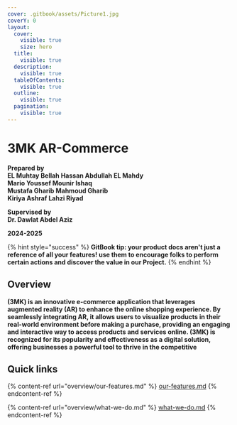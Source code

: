 ```yaml
---
cover: .gitbook/assets/Picture1.jpg
coverY: 0
layout:
  cover:
    visible: true
    size: hero
  title:
    visible: true
  description:
    visible: true
  tableOfContents:
    visible: true
  outline:
    visible: true
  pagination:
    visible: true
---
```


# 3MK AR-Commerce

**Prepared by**\
**EL Muhtay Bellah Hassan Abdullah EL Mahdy**\
**Mario Youssef Mounir Ishaq**\
**Mustafa Gharib Mahmoud Gharib**\
**Kiriya Ashraf Lahzi Riyad**

**Supervised by**\
**Dr. Dawlat Abdel Aziz**

**2024-2025**

{% hint style="success" %}
**GitBook tip: your product docs aren't just a reference of all your features! use them to encourage folks to perform certain actions and discover the value in our Project.**
{% endhint %}

## **Overview**

**(3MK) is an innovative e-commerce application that leverages augmented reality (AR) to enhance the online shopping experience. By seamlessly integrating AR, it allows users to visualize products in their real-world environment before making a purchase, providing an engaging and interactive way to access products and services online. (3MK) is recognized for its popularity and effectiveness as a digital solution, offering businesses a powerful tool to thrive in the competitive**

## Quick links

{% content-ref url="overview/our-features.md" %}
[our-features.md](overview/our-features.md)
{% endcontent-ref %}

{% content-ref url="overview/what-we-do.md" %}
[what-we-do.md](overview/what-we-do.md)
{% endcontent-ref %}
